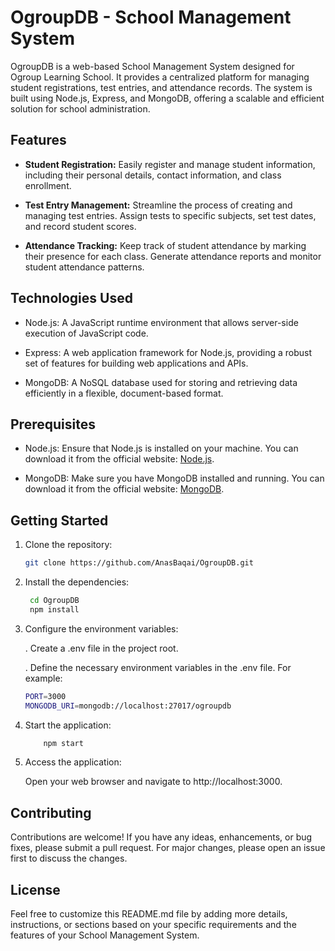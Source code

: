 # OgroupDB - School Management System

OgroupDB is a web-based School Management System designed for Ogroup Learning School. It provides a centralized platform for managing student registrations, test entries, and attendance records. The system is built using Node.js, Express, and MongoDB, offering a scalable and efficient solution for school administration.

## Features

- **Student Registration:** Easily register and manage student information, including their personal details, contact information, and class enrollment.

- **Test Entry Management:** Streamline the process of creating and managing test entries. Assign tests to specific subjects, set test dates, and record student scores.

- **Attendance Tracking:** Keep track of student attendance by marking their presence for each class. Generate attendance reports and monitor student attendance patterns.

## Technologies Used

- Node.js: A JavaScript runtime environment that allows server-side execution of JavaScript code.

- Express: A web application framework for Node.js, providing a robust set of features for building web applications and APIs.

- MongoDB: A NoSQL database used for storing and retrieving data efficiently in a flexible, document-based format.

## Prerequisites

- Node.js: Ensure that Node.js is installed on your machine. You can download it from the official website: [Node.js](https://nodejs.org/).

- MongoDB: Make sure you have MongoDB installed and running. You can download it from the official website: [MongoDB](https://www.mongodb.com/).

## Getting Started

1. Clone the repository:

   ```bash
   git clone https://github.com/AnasBaqai/OgroupDB.git
2. Install the dependencies:
   ```bash
    cd OgroupDB
    npm install
3. Configure the environment variables:

    . Create a .env file in the project root.

    . Define the necessary environment variables in the .env file. For example:
    ```bash
    PORT=3000
    MONGODB_URI=mongodb://localhost:27017/ogroupdb

4. Start the application:
    ```bash
        npm start
5. Access the application:

    Open your web browser and navigate to http://localhost:3000.

## Contributing

Contributions are welcome! If you have any ideas, enhancements, or bug fixes, please submit a pull request. For major changes, please open an issue first to discuss the changes.

## License

Feel free to customize this README.md file by adding more details, instructions, or sections based on your specific requirements and the features of your School Management System.



